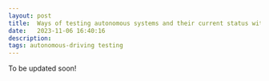```yaml
---
layout: post
title:  Ways of testing autonomous systems and their current status with limitations
date:   2023-11-06 16:40:16
description: 
tags: autonomous-driving testing
---
```

To be updated soon!
